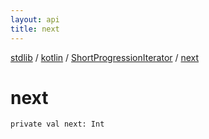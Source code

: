 ```yaml
---
layout: api
title: next
---
```

[stdlib](../../index.md) / [kotlin](../index.md) / [ShortProgressionIterator](index.md) / [next](next.md)

# next

```
private val next: Int
```
